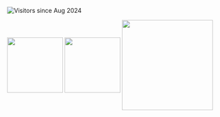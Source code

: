 ![Visitors since Aug 2024](https://komarev.com/ghpvc/?username=lnexenl&style=flat-square&color=orange)

<picture>
  <source
    srcset="https://github-readme-stats.vercel.app/api?username=lnexenl&show_icons=true&theme=onedark"
    media="(prefers-color-scheme: dark)"
  />
  <source
    srcset="https://github-readme-stats.vercel.app/api?username=lnexenl&show_icons=true"
    media="(prefers-color-scheme: light), (prefers-color-scheme: no-preference)"
  />
  <img  height=130 align="center"  src="https://github-readme-stats.vercel.app/api?username=lnexenl&show_icons=true" />
</picture>
<picture>
  <source
    srcset="https://github-readme-stats.vercel.app/api/top-langs?username=lnexenl&show_icons=true&theme=onedark&layout=compact"
    media="(prefers-color-scheme: dark)"
  />
  <source
    srcset="https://github-readme-stats.vercel.app/api/top-langs?username=lnexenl&show_icons=true&layout=compact"
    media="(prefers-color-scheme: light), (prefers-color-scheme: no-preference)"
  />
  <img height=130 align="center" src="https://github-readme-stats.vercel.app/api/top-langs?username=lnexenl&langs_count=8&layout=compact" />
</picture>
<picture>
  <source
    srcset="https://github-readme-stats.vercel.app/api/wakatime?username=lnex&api_domain=wakapi.lnex.dev&layout=compact&langs_count=8&theme=onedark"
    media="(prefers-color-scheme: dark)"
  />
  <source
    srcset="https://github-readme-stats.vercel.app/api/wakatime?username=lnex&api_domain=wakapi.lnex.dev&layout=compact&langs_count=8"
    media="(prefers-color-scheme: light), (prefers-color-scheme: no-preference)"
  />
  <img height=212.1 align="center" src="https://github-readme-stats.vercel.app/api/wakatime?username=lnex&api_domain=wakapi.lnex.dev&layout=compact&langs_count=8" />
</picture>



